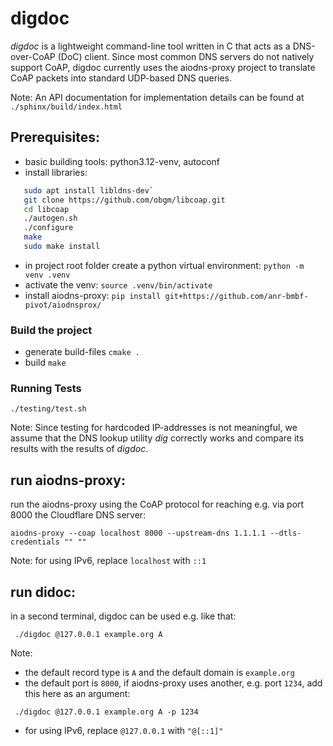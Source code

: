 # digdoc

*digdoc* is a lightweight command-line tool written in C that acts as a DNS-over-CoAP (DoC) client. Since most common DNS servers do not natively support CoAP, digdoc currently uses the aiodns-proxy project to translate CoAP packets into standard UDP-based DNS queries.

Note: An API documentation for implementation details can be found at `./sphinx/build/index.html`

## Prerequisites:

- basic building tools: python3.12-venv, autoconf
- install libraries:
 ```sh
    sudo apt install libldns-dev`
    git clone https://github.com/obgm/libcoap.git
    cd libcoap
    ./autogen.sh
    ./configure
    make
    sudo make install
 ```
- in project root folder create a python virtual environment: `python -m venv .venv`
- activate the venv: `source .venv/bin/activate`
- install aiodns-proxy: `pip install git+https://github.com/anr-bmbf-pivot/aiodnsprox/`

### Build the project
- generate build-files `cmake .`
- build `make`

### Running Tests
`./testing/test.sh`

Note: Since testing for hardcoded IP-addresses is not meaningful, we assume that the DNS lookup utility *dig* correctly works and compare its results with the results of *digdoc*. 

## run aiodns-proxy:
run the aiodns-proxy using the CoAP protocol for reaching e.g. via port 8000 the Cloudflare DNS server:

`aiodns-proxy --coap localhost 8000 --upstream-dns 1.1.1.1 --dtls-credentials "" ""`

Note: for using IPv6, replace `localhost` with `::1`

## run didoc:
in a second terminal, digdoc can be used e.g. like that:

` ./digdoc @127.0.0.1 example.org A`

Note:
- the default record type is `A` and the default domain is `example.org`
- the default port is `8000`, if aiodns-proxy uses another, e.g. port `1234`, add this here as an argument:

` ./digdoc @127.0.0.1 example.org A -p 1234`

- for using IPv6, replace `@127.0.0.1` with `"@[::1]"`
